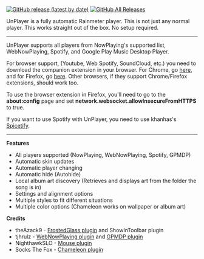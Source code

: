 <a href="https://github.com/sctanf/unplayer/releases/latest"><img alt="GitHub release (latest by date)" src="https://img.shields.io/github/v/release/sctanf/unplayer"></a> <a href="https://github.com/sctanf/unplayer/releases"><img alt="GitHub All Releases" src="https://img.shields.io/github/downloads/sctanf/unplayer/total"></a>

UnPlayer is a fully automatic Rainmeter player.
This is not just any normal player. This works straight out of the box. No setup required.

---

UnPlayer supports all players from NowPlaying's supported list, WebNowPlaying, Spotify, and Google Play Music Desktop Player.

For browser support, (Youtube, Web Spotify, SoundCloud, etc.) you need to download the companion extension in your browser.
For Chrome, go <a href="https://chrome.google.com/webstore/detail/webnowplaying-companion/jfakgfcdgpghbbefmdfjkbdlibjgnbli">here</a>, and for Firefox, go <a href="https://addons.mozilla.org/en-US/firefox/addon/webnowplaying-companion">here</a>. Other browsers, if they support Chrome/Firefox extensions, should work too.

To use the browser extension in Firefox, you'll need to go to the **about:config** page and set **network.websocket.allowInsecureFromHTTPS** to true.

If you want to use Spotify with UnPlayer, you need to use khanhas's <a href="https://github.com/khanhas/spicetify-cli/wiki/Guide-for-Rainmeter-user">Spicetify</a>.

---

**Features**
* All players supported (NowPlaying, WebNowPlaying, Spotify, GPMDP)
* Automatic skin updates
* Automatic player changing
* Automatic hide (Autohide)
* Local album art discovery (Retrieves and displays art from the folder the song is in)
* Settings and alignment options
* Multiple styles to fit different situations
* Multiple color options (Chameleon works on wallpaper or album art)

**Credits**
* theAzack9 - <a href="https://forum.rainmeter.net/viewtopic.php?t=23106">FrostedGlass plugin</a> and ShowInToolbar plugin
* tjhrulz - <a href="https://github.com/tjhrulz/WebNowPlaying">WebNowPlaying plugin</a> and <a href="https://github.com/tjhrulz/GPMDP-Plugin">GPMDP plugin</a>
* NighthawkSLO - <a href="https://github.com/NighthawkSLO/Mouse.dll">Mouse plugin</a>
* Socks The Fox - <a href="https://forum.rainmeter.net/viewtopic.php?t=21655">Chameleon plugin</a>
